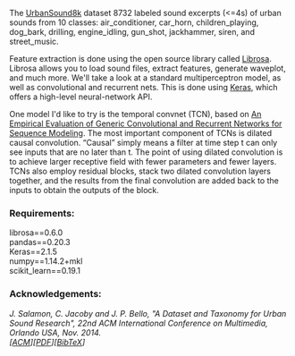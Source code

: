 The [UrbanSound8k](https://serv.cusp.nyu.edu/projects/urbansounddataset/urbansound8k.html) dataset 8732 labeled sound excerpts (<=4s) of urban sounds from 10 classes: air_conditioner, car_horn, 
children_playing, dog_bark, drilling, engine_idling, gun_shot, jackhammer, siren, and street_music.

Feature extraction is done using the open source library called [Librosa](http://librosa.github.io/). Librosa allows you to load sound files, extract features, generate waveplot, and much more. We'll take a look at a standard multiperceptron model, as well as convolutional and recurrent nets. This is done using [Keras](https://keras.io/), which offers a high-level neural-network API.

One model I'd like to try is the temporal convnet (TCN), based on [An Empirical Evaluation of Generic Convolutional and Recurrent Networks for Sequence Modeling](https://arxiv.org/pdf/1803.01271.pdf). The most important component of TCNs is dilated causal convolution. “Causal” simply means a filter at time step t can only see inputs that are no later than t. The point of using dilated convolution is to achieve larger receptive field with fewer parameters and fewer layers. TCNs also employ residual blocks, stack two dilated convolution layers together, and the results from the final convolution are added back to the inputs to obtain the outputs of the block.

### Requirements:
librosa==0.6.0 <br>
pandas==0.20.3 <br>
Keras==2.1.5 <br>
numpy==1.14.2+mkl <br>
scikit_learn==0.19.1 <br>

### Acknowledgements:
*J. Salamon, C. Jacoby and J. P. Bello, "A Dataset and Taxonomy for Urban Sound Research", 22nd ACM International Conference on Multimedia, Orlando USA, Nov. 2014. <br>
[[ACM](https://dl.acm.org/citation.cfm?id=2655045)][[PDF](http://www.justinsalamon.com/uploads/4/3/9/4/4394963/salamon_urbansound_acmmm14.pdf)][[BibTeX](http://www.justinsalamon.com/uploads/4/3/9/4/4394963/salamon_urbansound_acmmm14.bib)]*

